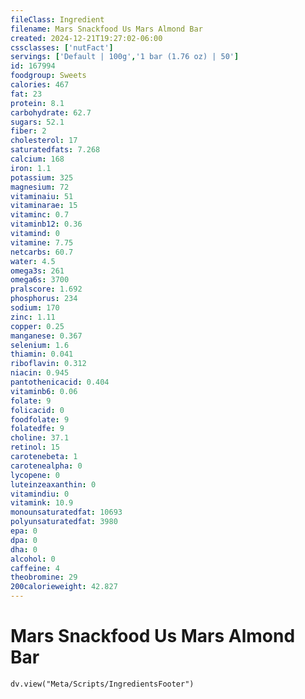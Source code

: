 ```yaml
---
fileClass: Ingredient
filename: Mars Snackfood Us Mars Almond Bar
created: 2024-12-21T19:27:02-06:00
cssclasses: ['nutFact']
servings: ['Default | 100g','1 bar (1.76 oz) | 50']
id: 167994
foodgroup: Sweets
calories: 467
fat: 23
protein: 8.1
carbohydrate: 62.7
sugars: 52.1
fiber: 2
cholesterol: 17
saturatedfats: 7.268
calcium: 168
iron: 1.1
potassium: 325
magnesium: 72
vitaminaiu: 51
vitaminarae: 15
vitaminc: 0.7
vitaminb12: 0.36
vitamind: 0
vitamine: 7.75
netcarbs: 60.7
water: 4.5
omega3s: 261
omega6s: 3700
pralscore: 1.692
phosphorus: 234
sodium: 170
zinc: 1.11
copper: 0.25
manganese: 0.367
selenium: 1.6
thiamin: 0.041
riboflavin: 0.312
niacin: 0.945
pantothenicacid: 0.404
vitaminb6: 0.06
folate: 9
folicacid: 0
foodfolate: 9
folatedfe: 9
choline: 37.1
retinol: 15
carotenebeta: 1
carotenealpha: 0
lycopene: 0
luteinzeaxanthin: 0
vitamindiu: 0
vitamink: 10.9
monounsaturatedfat: 10693
polyunsaturatedfat: 3980
epa: 0
dpa: 0
dha: 0
alcohol: 0
caffeine: 4
theobromine: 29
200calorieweight: 42.827
---
```


# Mars Snackfood Us Mars Almond Bar

```dataviewjs
dv.view("Meta/Scripts/IngredientsFooter")
```